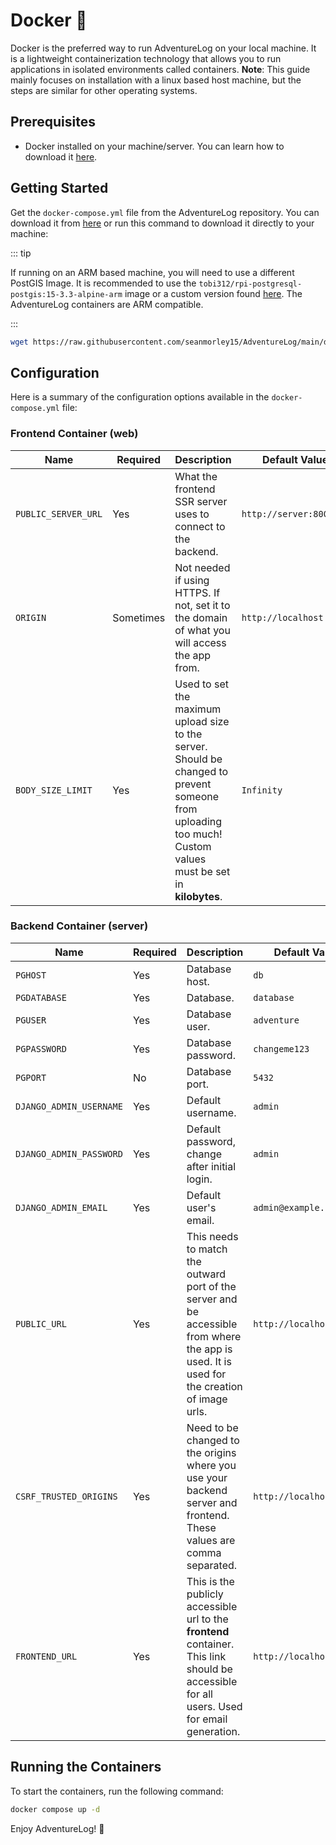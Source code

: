# Docker 🐋

Docker is the preferred way to run AdventureLog on your local machine. It is a lightweight containerization technology that allows you to run applications in isolated environments called containers.
**Note**: This guide mainly focuses on installation with a linux based host machine, but the steps are similar for other operating systems.

## Prerequisites

- Docker installed on your machine/server. You can learn how to download it [here](https://docs.docker.com/engine/install/).

## Getting Started

Get the `docker-compose.yml` file from the AdventureLog repository. You can download it from [here](https://github.com/seanmorley15/AdventureLog/blob/main/docker-compose.yml) or run this command to download it directly to your machine:

::: tip

If running on an ARM based machine, you will need to use a different PostGIS Image. It is recommended to use the `tobi312/rpi-postgresql-postgis:15-3.3-alpine-arm` image or a custom version found [here](https://hub.docker.com/r/tobi312/rpi-postgresql-postgis/tags). The AdventureLog containers are ARM compatible.

:::

```bash
wget https://raw.githubusercontent.com/seanmorley15/AdventureLog/main/docker-compose.yml
```

## Configuration

Here is a summary of the configuration options available in the `docker-compose.yml` file:

<!-- make a table with column name, is required, other -->

### Frontend Container (web)

| Name                | Required  | Description                                                                                                                                                   | Default Value               |
| ------------------- | --------- | ------------------------------------------------------------------------------------------------------------------------------------------------------------- | --------------------------- |
| `PUBLIC_SERVER_URL` | Yes       | What the frontend SSR server uses to connect to the backend.                                                                                                  | ```http://server:8000```    |
| `ORIGIN`            | Sometimes | Not needed if using HTTPS. If not, set it to the domain of what you will access the app from.                                                                 | ```http://localhost:8015``` |
| `BODY_SIZE_LIMIT`   | Yes       | Used to set the maximum upload size to the server. Should be changed to prevent someone from uploading too much! Custom values must be set in **kilobytes**.  | ```Infinity```              |

### Backend Container (server)

| Name                    | Required | Description                                                                                                                                   | Default Value               |
| ----------------------- | -------- | --------------------------------------------------------------------------------------------------------------------------------------------- | --------------------------- |
| `PGHOST`                | Yes      | Database host.                                                                                                                                | ```db```                    |
| `PGDATABASE`            | Yes      | Database.                                                                                                                                     | ```database```              |
| `PGUSER`                | Yes      | Database user.                                                                                                                                | ```adventure```             |
| `PGPASSWORD`            | Yes      | Database password.                                                                                                                            | ```changeme123```           |
| `PGPORT`                | No       | Database port.                                                                                                                                | ```5432```                  |
| `DJANGO_ADMIN_USERNAME` | Yes      | Default username.                                                                                                                             | ```admin```                 |
| `DJANGO_ADMIN_PASSWORD` | Yes      | Default password, change after initial login.                                                                                                 | ```admin```                 |
| `DJANGO_ADMIN_EMAIL`    | Yes      | Default user's email.                                                                                                                         | ```admin@example.com```     |
| `PUBLIC_URL`            | Yes      | This needs to match the outward port of the server and be accessible from where the app is used. It is used for the creation of image urls.   | ```http://localhost:8016``` |
| `CSRF_TRUSTED_ORIGINS`  | Yes      | Need to be changed to the origins where you use your backend server and frontend. These values are comma separated.                           | ```http://localhost:8016``` |
| `FRONTEND_URL`          | Yes      | This is the publicly accessible url to the **frontend** container. This link should be accessible for all users. Used for email generation.   | ```http://localhost:8015``` |

## Running the Containers

To start the containers, run the following command:

```bash
docker compose up -d
```

Enjoy AdventureLog! 🎉
